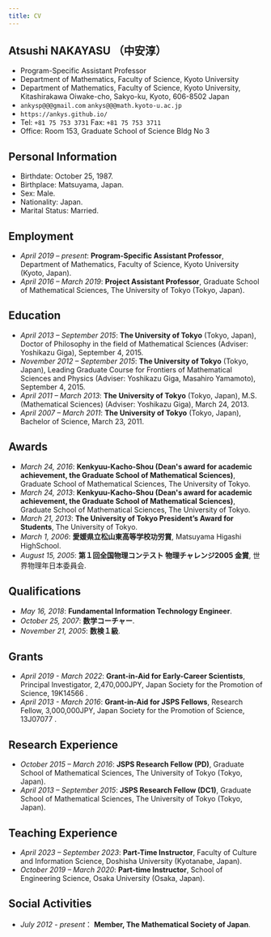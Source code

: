 ```yaml
---
title: CV
---
```


## Atsushi NAKAYASU （中安淳）

* Program-Specific Assistant Professor
* Department of Mathematics, Faculty of Science, Kyoto University [](https://www.math.kyoto-u.ac.jp/en)
* Department of Mathematics, Faculty of Science, Kyoto University, Kitashirakawa Oiwake-cho, Sakyo-ku, Kyoto, 606-8502 Japan
* `ankysp@@@gmail.com`
  `ankys@@@math.kyoto-u.ac.jp`
* `https://ankys.github.io/`
  [](https://www.researchgate.net/profile/Atsushi_Nakayasu)
  [](https://github.com/ankys)
* Tel: `+81 75 753 3731`
  Fax: `+81 75 753 3711`
* Office: Room 153, Graduate School of Science Bldg No 3

## Personal Information

* Birthdate: October 25, 1987.
* Birthplace: Matsuyama, Japan.
* Sex: Male.
* Nationality: Japan.
* Marital Status: Married.

## Employment

* *April 2019 – present*:
  **Program-Specific Assistant Professor**,
  Department of Mathematics, Faculty of Science, Kyoto University (Kyoto, Japan).
* *April 2016 – March 2019*:
  **Project Assistant Professor**,
  Graduate School of Mathematical Sciences, The University of Tokyo (Tokyo, Japan).

## Education

* *April 2013 – September 2015*:
  **The University of Tokyo** (Tokyo, Japan),
  Doctor of Philosophy in the field of Mathematical Sciences
  (Adviser: Yoshikazu Giga),
  September 4, 2015.
* *November 2012 – September 2015*:
  **The University of Tokyo** (Tokyo, Japan),
  Leading Graduate Course for Frontiers of Mathematical Sciences and Physics
  (Adviser: Yoshikazu Giga, Masahiro Yamamoto),
  September 4, 2015.
* *April 2011 – March 2013*:
  **The University of Tokyo** (Tokyo, Japan),
  M.S.(Mathematical Sciences)
  (Adviser: Yoshikazu Giga),
  March 24, 2013.
* *April 2007 – March 2011*:
  **The University of Tokyo** (Tokyo, Japan),
  Bachelor of Science,
  March 23, 2011.

## Awards

* *March 24, 2016*:
  **Kenkyuu-Kacho-Shou (Dean's award for academic achievement, the Graduate School of Mathematical Sciences)**,
  Graduate School of Mathematical Sciences, The University of Tokyo.
* *March 24, 2013*:
  **Kenkyuu-Kacho-Shou (Dean's award for academic achievement, the Graduate School of Mathematical Sciences)**,
  Graduate School of Mathematical Sciences, The University of Tokyo.
* *March 21, 2013*:
  **The University of Tokyo President’s Award for Students**,
  The University of Tokyo.
* *March 1, 2006*:
  **愛媛県立松山東高等学校功労賞**,
  Matsuyama Higashi HighSchool.
* *August 15, 2005*:
  **第１回全国物理コンテスト 物理チャレンジ2005 金賞**,
  世界物理年日本委員会.

## Qualifications

* *May 16, 2018*:
  **Fundamental Information Technology Engineer**.
* *October 25, 2007*:
  **数学コーチャー**.
* *November 21, 2005*:
  **数検１級**.

## Grants

* *April 2019 - March 2022*:
  **Grant-in-Aid for Early-Career Scientists**,
  Principal Investigator,
  2,470,000JPY,
  Japan Society for the Promotion of Science,
  19K14566
  [](https://kaken.nii.ac.jp/en/grant/KAKENHI-PROJECT-19K14566/).
* *April 2013 - March 2016*:
  **Grant-in-Aid for JSPS Fellows**,
  Research Fellow,
  3,000,000JPY,
  Japan Society for the Promotion of Science,
  13J07077
  [](https://kaken.nii.ac.jp/d/p/13J07077.en.html).

## Research Experience

* *October 2015 – March 2016*:
  **JSPS Research Fellow (PD)**,
  Graduate School of Mathematical Sciences, The University of Tokyo (Tokyo, Japan).
* *April 2013 – September 2015*:
  **JSPS Research Fellow (DC1)**,
  Graduate School of Mathematical Sciences, The University of Tokyo (Tokyo, Japan).

## Teaching Experience

* *April 2023 – September 2023*:
  **Part-Time Instructor**,
  Faculty of Culture and Information Science, Doshisha University (Kyotanabe, Japan).
* *October 2019 – March 2020*:
  **Part-time Instructor**,
  School of Engineering Science, Osaka University (Osaka, Japan).

## Social Activities

* *July 2012 - present*：
  **Member, The Mathematical Society of Japan**.
